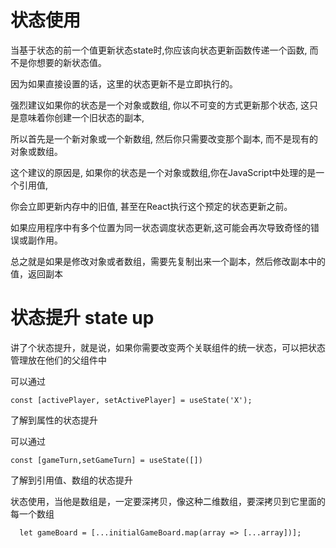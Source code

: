 # 状态使用

当基于状态的前一个值更新状态state时,你应该向状态更新函数传递一个函数, 而不是你想要的新状态值｡

因为如果直接设置的话，这里的状态更新不是立即执行的｡



强烈建议如果你的状态是一个对象或数组, 你以不可变的方式更新那个状态, 这只是意味着你创建一个旧状态的副本,

所以首先是一个新对象或一个新数组, 然后你只需要改变那个副本, 而不是现有的对象或数组｡

这个建议的原因是, 如果你的状态是一个对象或数组,你在JavaScript中处理的是一个引用值,

你会立即更新内存中的旧值, 甚至在React执行这个预定的状态更新之前｡

如果应用程序中有多个位置为同一状态调度状态更新,这可能会再次导致奇怪的错误或副作用｡



总之就是如果是修改对象或者数组，需要先复制出来一个副本，然后修改副本中的值，返回副本



# 状态提升 state up

讲了个状态提升，就是说，如果你需要改变两个关联组件的统一状态，可以把状态管理放在他们的父组件中



可以通过

```
const [activePlayer, setActivePlayer] = useState('X');
```

了解到属性的状态提升



可以通过

```
const [gameTurn,setGameTurn] = useState([])
```

了解到引用值、数组的状态提升



状态使用，当他是数组是，一定要深拷贝，像这种二维数组，要深拷贝到它里面的每一个数组

```
  let gameBoard = [...initialGameBoard.map(array => [...array])];
```

